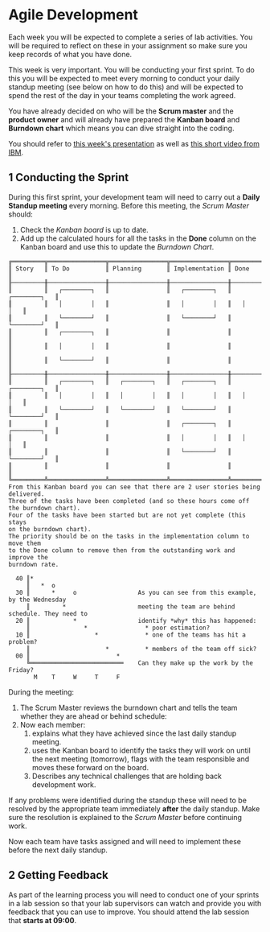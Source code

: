 
# Agile Development

Each week you will be expected to complete a series of lab activities. You will be required to reflect on these in your assignment so make sure you keep records of what you have done.

This week is very important. You will be conducting your first sprint. To do this you will be expected to meet every morning to conduct your daily standup meeting (see below on how to do this) and will be expected to spend the rest of the day in your teams completing the work agreed.

You have already decided on who will be the **Scrum master** and the **product owner** and will already have prepared the **Kanban board** and **Burndown chart** which means you can dive straight into the coding.

You should refer to [this week's presentation](https://drive.google.com/open?id=1nAEwEr7C6VTcRLSTnGqzhDvFzvek8fcKZuNHcjikBBs) as well as [this short video from IBM](https://youtu.be/oHcmLKroPqw).

## 1 Conducting the Sprint

During this first sprint, your development team will need to carry out a **Daily Standup meeting** every morning. Before this meeting, the _Scrum Master_ should:

1. Check the _Kanban board_ is up to date.
2. Add up the calculated hours for all the tasks in the **Done** column on the Kanban board and use this to update the _Burndown Chart_.

```
╔═════════╦════════════════╦════════════════╦════════════════╦════════════════╗
║ Story   ║ To Do          ║ Planning       ║ Implementation ║ Done           ║
╟─────────╫────────────────╫────────────────╫────────────────╫────────────────╢
║         ║   ┌────────┐   ║                ║   ┌────────┐   ║   ┌────────┐   ║
║         ║   │        │   ║                ║   │        │   ║   │        │   ║
║         ║   └────────┘   ║                ║   └────────┘   ║   └────────┘   ║
║         ║   ┌────────┐   ║                ║                ║                ║
║         ║   │        │   ║                ║                ║                ║
║         ║   └────────┘   ║                ║                ║                ║
╟─────────╫────────────────╫────────────────╫────────────────╫────────────────╢
║         ║   ┌────────┐   ║   ┌────────┐   ║   ┌────────┐   ║   ┌────────┐   ║
║         ║   │        │   ║   │        │   ║   │        │   ║   │        │   ║
║         ║   └────────┘   ║   └────────┘   ║   └────────┘   ║   └────────┘   ║
║         ║                ║                ║   ┌────────┐   ║   ┌────────┐   ║
║         ║                ║                ║   │        │   ║   │        │   ║
║         ║                ║                ║   └────────┘   ║   └────────┘   ║
║         ║                ║                ║                ║                ║
╚═════════╩════════════════╩════════════════╩════════════════╩════════════════╝
From this Kanban board you can see that there are 2 user stories being delivered.
Three of the tasks have been completed (and so these hours come off the burndown chart).
Four of the tasks have been started but are not yet complete (this stays
on the burndown chart).
The priority should be on the tasks in the implementation column to move them
to the Done column to remove then from the outstanding work and improve the
burndown rate.
```

```
  40 ║*
     ║   *  o
  30 ║      *     o                 As you can see from this example, by the Wednesday
     ║         *                    meeting the team are behind schedule. They need to
  20 ║            *                 identify *why* this has happened:
     ║               *                * poor estimation?
  10 ║                  *             * one of the teams has hit a problem?
     ║                     *          * members of the team off sick?
  00 ║                        *
     ╚══════════════════════════    Can they make up the work by the Friday?
       M    T     W     T     F
```

During the meeting:

1. The Scrum Master reviews the burndown chart and tells the team whether they are ahead or behind schedule:
2. Now each member:
    1. explains what they have achieved since the last daily standup meeting.
    2. uses the Kanban board to identify the tasks they will work on until the next meeting (tomorrow), flags with the team responsible and moves these forward on the board.
    3. Describes any technical challenges that are holding back development work.

If any problems were identified during the standup these will need to be resolved by the appropriate team immediately **after** the daily standup. Make sure the resolution is explained to the _Scrum Master_ before continuing work.

Now each team have tasks assigned and will need to implement these before the next daily standup.

## 2 Getting Feedback

As part of the learning process you will need to conduct one of your sprints in a lab session so that your lab supervisors can watch and provide you with feedback that you can use to improve. You should attend the lab session that **starts at 09:00**.
